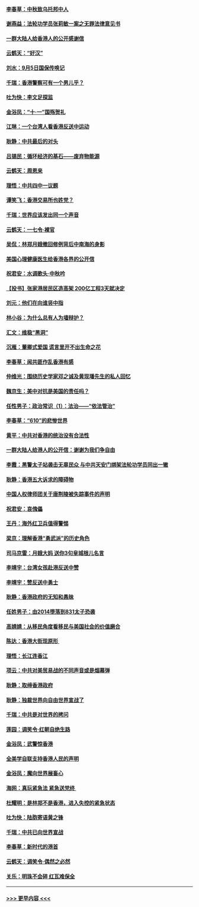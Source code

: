#### [李春草：中秋致乌托邦中人](../pages/nsc993/n11518776.md?t=09131122) 
#### [谢燕益：法轮功学员张莉敏一案之无罪法律意见书](../pages/nsc993/n11517600.md?t=09131122) 
#### [一群大陆人给香港人的公开感谢信](../pages/nsc993/n11514797.md?t=09131122) 
#### [云鹤天：“好汉”](../pages/nsc993/n11513536.md?t=09131122) 
#### [刘水：9月5日国保传唤记](../pages/nsc993/n11513460.md?t=09131122) 
#### [千瑞：香港警察可有一个男儿乎？](../pages/nsc993/n11513109.md?t=09131122) 
#### [吐为快：李文足探监](../pages/nsc993/n11509622.md?t=09131122) 
#### [金浴凤：“十‧一”国殇贺礼](../pages/nsc993/n11509593.md?t=09131122) 
#### [江琳：一个台湾人看香港反送中运动](../pages/nsc993/n11509211.md?t=09131122) 
#### [耿静：中共最后的对头](../pages/nsc993/n11508308.md?t=09131122) 
#### [吕锡民：循环经济的基石——废弃物能源](../pages/nsc993/n11508212.md?t=09131122) 
#### [云鹤天：周恩来](../pages/nsc993/n11508055.md?t=09131122) 
#### [理悟：中共四中一议题](../pages/nsc993/n11507782.md?t=09131122) 
#### [谭笑飞：香港交易所也姓党？](../pages/nsc993/n11507753.md?t=09131122) 
#### [千瑞：世界应该发出同一个声音](../pages/nsc993/n11507290.md?t=09131122) 
#### [云鹤天：一七令‧裸官](../pages/nsc993/n11507177.md?t=09131122) 
#### [吴侃：林郑月娥撤回修例背后中南海的身影](../pages/nsc993/n11506876.md?t=09131122) 
#### [美国心理健康医生给香港各界的公开信](../pages/nsc993/n11506809.md?t=09131122) 
#### [祝君安：水调歌头‧中秋吟](../pages/nsc993/n11506758.md?t=09131122) 
#### [【投书】张家港居民区造高架 200亿工程3天就决定](../pages/nsc993/n11506682.md?t=09131122) 
#### [刘元：他们在向谁竖中指](../pages/nsc993/n11505384.md?t=09131122) 
#### [林小谷：为什么总有人为墙辩护？](../pages/nsc993/n11505226.md?t=09131122) 
#### [汇文：维稳“黑洞”](../pages/nsc993/n11504347.md?t=09131122) 
#### [沉雁：董卿式爱国 谎言里开不出生命之花](../pages/nsc993/n11503215.md?t=09131122) 
#### [李春草：闻共匪作乱香港有感](../pages/nsc993/n11503072.md?t=09131122) 
#### [仲维光：围绕历史学家邓之诚及黄现璠先生的私人回忆](../pages/nsc993/n11501330.md?t=09131122) 
#### [魏京生：美中对抗是美国的责任吗？](../pages/nsc993/n11500723.md?t=09131122) 
#### [任性男子：政治常识（1）：法治——“依法管治”](../pages/nsc993/n11500791.md?t=09131122) 
#### [李春草：“610”的悲惨世界](../pages/nsc993/n11501141.md?t=09131122) 
#### [黄平：中共对香港的统治没有合法性](../pages/nsc993/n11499473.md?t=09131122) 
#### [一群大陆人给港人的公开信：谢谢为我们争自由](../pages/nsc993/n11500402.md?t=09131122) 
#### [李霞：黑警太子站袭击无辜民众 与中共天安门绑架法轮功学员同出一辙](../pages/nsc993/n11499805.md?t=09131122) 
#### [耿静：香港五大诉求的障碍物](../pages/nsc993/n11497578.md?t=09131122) 
#### [中国人权律师团关于唐荆陵被失踪事件的声明](../pages/nsc993/n11500014.md?t=09131122) 
#### [祝君安：哀傀儡](../pages/nsc993/n11499776.md?t=09131122) 
#### [王丹：海外红卫兵值得警惕](../pages/nsc993/n11498138.md?t=09131122) 
#### [梁京：理解香港“勇武派”的历史角色](../pages/nsc993/n11498006.md?t=09131122) 
#### [司马京雷：月娥大妈  送你3句皇城根儿名言](../pages/nsc993/n11497885.md?t=09131122) 
#### [李靖宇：台湾女孩赴港反送中赞](../pages/nsc993/n11497721.md?t=09131122) 
#### [李靖宇：赞反送中勇士](../pages/nsc993/n11497452.md?t=09131122) 
#### [耿静：香港政府的无知和愚昧](../pages/nsc993/n11494238.md?t=09131122) 
#### [任姓男子：由2014堕落到831太子恐袭](../pages/nsc993/n11496683.md?t=09131122) 
#### [高婧婧：从移民角度看移民与美国社会的价值磨合](../pages/nsc993/n11495757.md?t=09131122) 
#### [陈达：香港大街现原形 ](../pages/nsc993/n11495441.md?t=09131122) 
#### [理悟：长江连香江](../pages/nsc993/n11495377.md?t=09131122) 
#### [项云：中共对美贸易战的不同声音或是烟幕弹](../pages/nsc993/n11494929.md?t=09131122) 
#### [耿静：取缔香港政府](../pages/nsc993/n11494218.md?t=09131122) 
#### [耿静：独裁世界向自由世界宣战了](../pages/nsc993/n11494190.md?t=09131122) 
#### [千瑞：中共是对世界的拷问](../pages/nsc993/n11493021.md?t=09131122) 
#### [莲园：调笑令‧红朝自绝生路](../pages/nsc993/n11493011.md?t=09131122) 
#### [金浴凤：武警惊香港](../pages/nsc993/n11492994.md?t=09131122) 
#### [全美学自联支持香港人民的声明](../pages/nsc993/n11492630.md?t=09131122) 
#### [金浴凤：魔向世界展畜心](../pages/nsc993/n11492599.md?t=09131122) 
#### [海网：真玩紧急法 紧急送党终 ](../pages/nsc993/n11492535.md?t=09131122) 
#### [杜耀明：是林郑不是香港，进入失控的紧急状态](../pages/nsc993/n11491420.md?t=09131122) 
#### [吐为快：陆胞寄语黄之锋](../pages/nsc993/n11491117.md?t=09131122) 
#### [千瑞：中共已向世界宣战](../pages/nsc993/n11490123.md?t=09131122) 
#### [李春草：新时代的港首](../pages/nsc993/n11489864.md?t=09131122) 
#### [云鹤天：调笑令·偶然之必然](../pages/nsc993/n11489701.md?t=09131122) 
#### [关乐：明珠不会碎 红瓦难保全](../pages/nsc993/n11489647.md?t=09131122) 

----
#### [ >>> 更早内容 <<< ](../indexes/nsc993-earlier.md)
